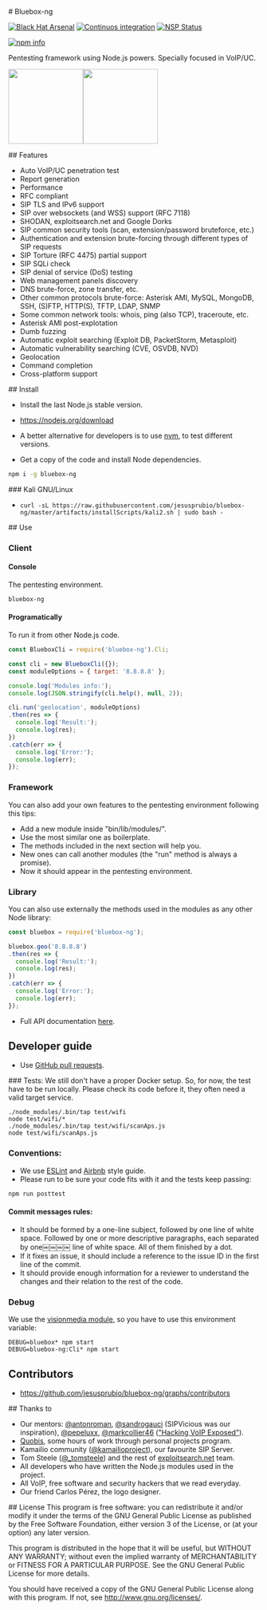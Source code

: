 # Bluebox-ng

[![Black Hat Arsenal](https://www.toolswatch.org/badges/arsenal/2014.svg)](https://www.blackhat.com/eu-14/arsenal.html)
[![Continuos integration](https://api.travis-ci.org/jesusprubio/bluebox-ng.svg)](https://travis-ci.org/jesusprubio/bluebox-ng)
[![NSP Status](https://nodesecurity.io/orgs/bluebox-ng/projects/108045b9-2ea5-45be-b4d6-0b8ca1cdb8a7/badge)](https://nodesecurity.io/orgs/bluebox-ng/projects/108045b9-2ea5-45be-b4d6-0b8ca1cdb8a7)

[![npm info](https://nodei.co/npm/bluebox-ng.png?downloads=true&downloadRank=true&stars=true)](https://npmjs.org/package/bluebox-ng)

Pentesting framework using Node.js powers. Specially focused in VoIP/UC.

<img src="http://jesusprubio.name/images/projects/bbng-logo.png" height="150" width="150" ><img src="http://jesusprubio.name/images/projects/bluebox.gif" height="150">


## Features
- Auto VoIP/UC penetration test
- Report generation
- Performance
- RFC compliant
- SIP TLS and IPv6 support
- SIP over websockets (and WSS) support (RFC 7118)
- SHODAN, exploitsearch.net and Google Dorks
- SIP common security tools (scan, extension/password bruteforce, etc.)
- Authentication and extension brute-forcing through different types of SIP requests
- SIP Torture (RFC 4475) partial support
- SIP SQLi check
- SIP denial of service (DoS) testing
- Web management panels discovery
- DNS brute-force, zone transfer, etc.
- Other common protocols brute-force: Asterisk AMI, MySQL, MongoDB, SSH, (S)FTP, HTTP(S), TFTP, LDAP, SNMP
- Some common network tools: whois, ping (also TCP), traceroute, etc.
- Asterisk AMI post-explotation
- Dumb fuzzing
- Automatic exploit searching (Exploit DB, PacketStorm, Metasploit)
- Automatic vulnerability searching (CVE, OSVDB, NVD)
- Geolocation
- Command completion
- Cross-platform support


## Install
- Install the last Node.js stable version.
 - https://nodejs.org/download
 - A better alternative for developers is to use [nvm](https://github.com/creationix/nvm), to test different versions.

- Get a copy of the code and install Node dependencies.
```sh
npm i -g bluebox-ng
```

### Kali GNU/Linux
- `curl -sL https://raw.githubusercontent.com/jesusprubio/bluebox-ng/master/artifacts/installScripts/kali2.sh | sudo bash -`


## Use

### Client

#### Console
The pentesting environment.
```sh
bluebox-ng
```

#### Programatically
To run it from other Node.js code.

```javascript
const BlueboxCli = require('bluebox-ng').Cli;

const cli = new BlueboxCli({});
const moduleOptions = { target: '8.8.8.8' };

console.log('Modules info:');
console.log(JSON.stringify(cli.help(), null, 2));

cli.run('geolocation', moduleOptions)
.then(res => {
  console.log('Result:');
  console.log(res);
})
.catch(err => {
  console.log('Error:');
  console.log(err);
});
```

### Framework
You can also add your own features to the pentesting environment following this tips:
- Add a new module inside "bin/lib/modules/".
- Use the most similar one as boilerplate.
- The methods included in the next section will help you.
- New ones can call another modules (the "run" method is always a promise).
- Now it should appear in the pentesting environment.


### Library
You can also use externally the methods used in the modules as any other Node library:

```javascript
const bluebox = require('bluebox-ng');

bluebox.geo('8.8.8.8')
.then(res => {
  console.log('Result:');
  console.log(res);
})
.catch(err => {
  console.log('Error:');
  console.log(err);
});
```
- Full API documentation [here](./doc/api.md).


## Developer guide

- Use [GitHub pull requests](https://help.github.com/articles/using-pull-requests).

### Tests:
We still don't have a proper Docker setup. So, for now, the test have to be run locally. Please check its code before it, they often need a valid target service.
```
./node_modules/.bin/tap test/wifi
node test/wifi/*
./node_modules/.bin/tap test/wifi/scanAps.js
node test/wifi/scanAps.js
```

### Conventions:
- We use [ESLint](http://eslint.org/) and [Airbnb](https://github.com/airbnb/javascript) style guide.
- Please run to be sure your code fits with it and the tests keep passing:
```sh
npm run posttest
```
#### Commit messages rules:
- It should be formed by a one-line subject, followed by one line of white space. Followed by one or more descriptive paragraphs, each separated by one￼￼￼￼ line of white space. All of them finished by a dot.
- If it fixes an issue, it should include a reference to the issue ID in the first line of the commit.
- It should provide enough information for a reviewer to understand the changes and their relation to the rest of the code.


### Debug
We use the [visionmedia module](https://github.com/visionmedia/debug), so you have to use this environment variable:
```sg
DEBUG=bluebox* npm start
DEBUG=bluebox-ng:Cli* npm start
```


## Contributors
- https://github.com/jesusprubio/bluebox-ng/graphs/contributors


## Thanks to
- Our mentors: [@antonroman](https://twitter.com/antonroman), [@sandrogauci](https://twitter.com/sandrogauci) (SIPVicious was our inspiration), [@pepeluxx](https://twitter.com/pepeluxx), [@markcollier46](https://twitter.com/markcollier46) (["Hacking VoIP Exposed"](http://www.hackingvoip.com/)).
- [Quobis](http://www.quobis.com), some hours of work through personal projects program.
- Kamailio community ([@kamailioproject](https://twitter.com/kamailioproject)), our favourite SIP Server.
- Tom Steele ([@_tomsteele](https://twitter.com/_tomsteele)) and the rest of [exploitsearch.net](http://www.exploitsearch.net/) team.
- All developers who have written the Node.js modules used in the project.
- All VoIP, free software and security hackers that we read everyday.
- Our friend Carlos Pérez, the logo designer.


## License
This program is free software: you can redistribute it and/or modify
it under the terms of the GNU General Public License as published by
the Free Software Foundation, either version 3 of the License, or
(at your option) any later version.

This program is distributed in the hope that it will be useful,
but WITHOUT ANY WARRANTY; without even the implied warranty of
MERCHANTABILITY or FITNESS FOR A PARTICULAR PURPOSE.  See the
GNU General Public License for more details.

You should have received a copy of the GNU General Public License
along with this program.  If not, see <http://www.gnu.org/licenses/>.
